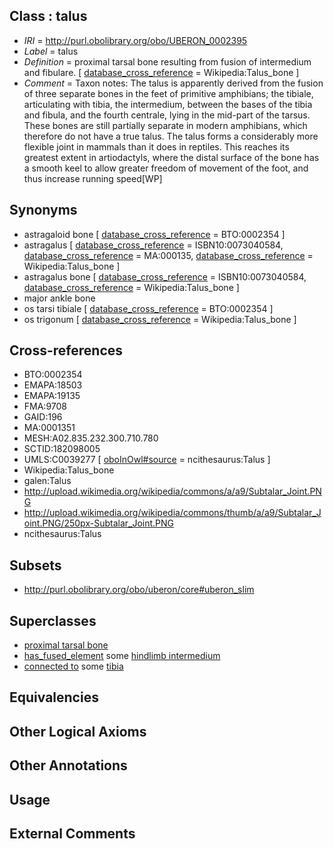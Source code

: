 
## Class : talus

 * *IRI* = http://purl.obolibrary.org/obo/UBERON_0002395
 * *Label* = talus
 * *Definition* = proximal tarsal bone resulting from fusion of intermedium and fibulare. [ [database_cross_reference](../../ef/oboInOwl#hasDbXref.md) = Wikipedia:Talus_bone ]
 * *Comment* = Taxon notes: The talus is apparently derived from the fusion of three separate bones in the feet of primitive amphibians; the tibiale, articulating with tibia, the intermedium, between the bases of the tibia and fibula, and the fourth centrale, lying in the mid-part of the tarsus. These bones are still partially separate in modern amphibians, which therefore do not have a true talus. The talus forms a considerably more flexible joint in mammals than it does in reptiles. This reaches its greatest extent in artiodactyls, where the distal surface of the bone has a smooth keel to allow greater freedom of movement of the foot, and thus increase running speed[WP]

## Synonyms

 * astragaloid bone [ [database_cross_reference](../../ef/oboInOwl#hasDbXref.md) = BTO:0002354 ]
 * astragalus [ [database_cross_reference](../../ef/oboInOwl#hasDbXref.md) = ISBN10:0073040584, [database_cross_reference](../../ef/oboInOwl#hasDbXref.md) = MA:000135, [database_cross_reference](../../ef/oboInOwl#hasDbXref.md) = Wikipedia:Talus_bone ]
 * astragalus bone [ [database_cross_reference](../../ef/oboInOwl#hasDbXref.md) = ISBN10:0073040584, [database_cross_reference](../../ef/oboInOwl#hasDbXref.md) = Wikipedia:Talus_bone ]
 * major ankle bone
 * os tarsi tibiale [ [database_cross_reference](../../ef/oboInOwl#hasDbXref.md) = BTO:0002354 ]
 * os trigonum [ [database_cross_reference](../../ef/oboInOwl#hasDbXref.md) = Wikipedia:Talus_bone ]

## Cross-references

 * BTO:0002354
 * EMAPA:18503
 * EMAPA:19135
 * FMA:9708
 * GAID:196
 * MA:0001351
 * MESH:A02.835.232.300.710.780
 * SCTID:182098005
 * UMLS:C0039277 [ [oboInOwl#source](../../ce/oboInOwl#source.md) = ncithesaurus:Talus ]
 * Wikipedia:Talus_bone
 * galen:Talus
 * http://upload.wikimedia.org/wikipedia/commons/a/a9/Subtalar_Joint.PNG
 * http://upload.wikimedia.org/wikipedia/commons/thumb/a/a9/Subtalar_Joint.PNG/250px-Subtalar_Joint.PNG
 * ncithesaurus:Talus

## Subsets

 * http://purl.obolibrary.org/obo/uberon/core#uberon_slim

## Superclasses

 * [proximal tarsal bone](../../UBERON/79/UBERON_0011679.md)
 * [has_fused_element](../../RO/74/RO_0002374.md) some [hindlimb intermedium](../../UBERON/78/UBERON_0011678.md)
 * [connected to](../../UBREL/01/UBREL_0000001.md) some [tibia](../../UBERON/79/UBERON_0000979.md)

## Equivalencies


## Other Logical Axioms


## Other Annotations


## Usage


## External Comments

